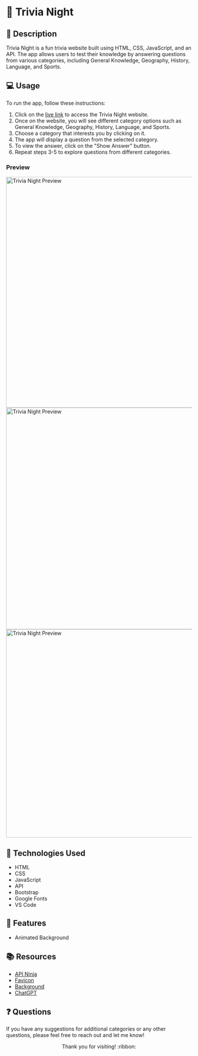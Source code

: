 # :thinking: Trivia Night

## :pencil: Description

Trivia Night is a fun trivia website built using HTML, CSS, JavaScript, and an API. The app allows users to test their knowledge by answering questions from various categories, including General Knowledge, Geography, History, Language, and Sports.

## :computer: Usage

To run the app, follow these instructions:

1. Click on the [live link](https://hbarry89.github.io/Trivia-Night/) to access the Trivia Night website.
2. Once on the website, you will see different category options such as General Knowledge, Geography, History, Language, and Sports.
3. Choose a category that interests you by clicking on it.
4. The app will display a question from the selected category.
5. To view the answer, click on the "Show Answer" button.
6. Repeat steps 3-5 to explore questions from different categories.

### Preview

<img width="627" alt="Trivia Night Preview" src="https://github.com/hbarry89/Trivia-Night/assets/106551259/901dec0f-4296-466b-be4f-2f8f55bd3619">

<img width="602" alt="Trivia Night Preview" src="https://github.com/hbarry89/Trivia-Night/assets/106551259/f76d8b67-ffef-45ab-b56c-ce8b9f013f3c">

<img width="566" alt="Trivia Night Preview" src="https://github.com/hbarry89/Trivia-Night/assets/106551259/2a8487a1-6ad2-42a5-b9c9-d43cf09b5a07">

## :wrench: Technologies Used

- HTML
- CSS
- JavaScript
- API
- Bootstrap
- Google Fonts
- VS Code

## :star2: Features

- Animated Background

## :books: Resources

- [API Ninja](https://api-ninjas.com/) 
- [Favicon](https://favicon.io/)
- [Background](https://www.makeuseof.com/css-background-patterns-examples/)
- [ChatGPT](https://openai.com/blog/chatgpt)

## :question: Questions

If you have any suggestions for additional categories or any other questions, please feel free to reach out and let me know!

<p align="center">Thank you for visiting! :ribbon:</p>
